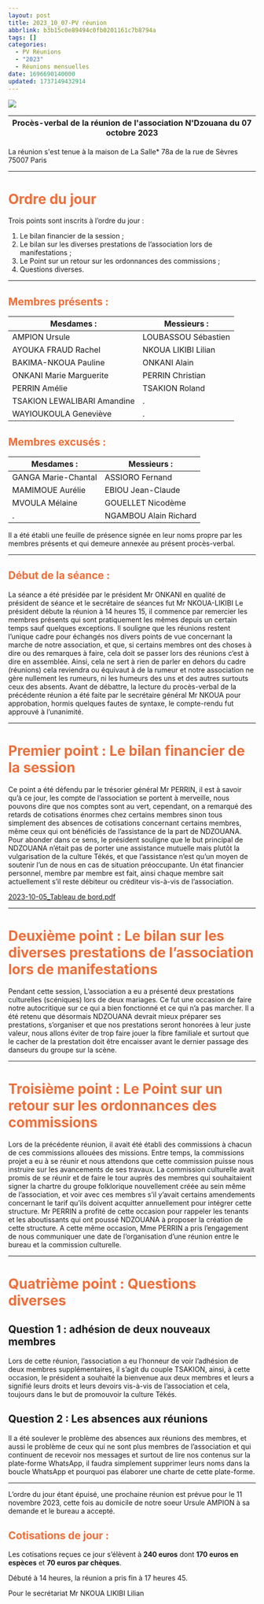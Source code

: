 ```yaml
---
layout: post
title: 2023_10_07-PV réunion
abbrlink: b3b15c0e89494c0fb0201161c7b8794a
tags: []
categories:
  - PV Réunions
  - "2023"
  - Réunions mensuelles
date: 1696690140000
updated: 1737149432914
---
```


![](/resources/7a005d93902c42c8b024e1af5ff6806f.png)

| **Procès-verbal de la réunion de l'association N'Dzouana du 07 octobre 2023** |
| ----------------------------------------------------------------------------- |

La réunion s'est tenue à la maison de La Salle\*
78a de la rue de Sèvres 75007 Paris

***

# <span style="color: #ef6e39">Ordre du jour<span>

Trois points sont inscrits à l’ordre du jour :

1. Le bilan financier de la session ;
2. Le bilan sur les diverses prestations de l’association lors de manifestations ;
3. Le Point sur un retour sur les ordonnances des commissions ;
4. Questions diverses.

***

## <span style="color: #ef6e39">Membres présents :<span>

| Mesdames :                  | Messieurs :         |
| --------------------------- | ------------------- |
| AMPION Ursule               | LOUBASSOU Sébastien |
| AYOUKA FRAUD Rachel         | NKOUA LIKIBI Lilian |
| BAKIMA-NKOUA Pauline        | ONKANI Alain        |
| ONKANI Marie Marguerite     | PERRIN Christian    |
| PERRIN Amélie               | TSAKION Roland      |
| TSAKION LEWALIBARI Amandine | .                   |
| WAYIOUKOULA Geneviève       | .                   |

## <span style="color: #ef6e39">Membres excusés :<span>

| Mesdames :          | Messieurs :           |
| ------------------- | --------------------- |
| GANGA Marie-Chantal | ASSIORO Fernand       |
| MAMIMOUE Aurélie    | EBIOU Jean-Claude     |
| MVOULA Mélaine      | GOUELLET Nicodème     |
| .                   | NGAMBOU Alain Richard |

Il a été établi une feuille de présence signée en leur noms propre par les membres présents et qui demeure annexée au présent procès-verbal.

***

## <span style="color: #ef6e39">Début de la séance :<span>

La séance a été présidée par le président Mr ONKANI en qualité de président de séance et le secrétaire de séances fut Mr NKOUA-LIKIBI
Le président débute la réunion à 14 heures 15, il commence par remercier les membres présents qui sont pratiquement les mêmes depuis un certain temps sauf quelques exceptions.
Il souligne que les réunions restent l’unique cadre pour échangés nos divers points de vue concernant la marche de notre association, et que, si certains membres ont des choses à dire ou des remarques à faire, cela doit se passer lors des réunions c’est à dire en assemblée.
Ainsi, cela ne sert à rien de parler en dehors du cadre (réunions) cela reviendra ou équivaut à de la rumeur et notre association ne gère nullement les rumeurs, ni les humeurs des uns et des autres surtouts ceux des absents.
Avant de débattre, la lecture du procès-verbal de la précédente réunion a été faite par le secrétaire général Mr NKOUA pour approbation, hormis quelques fautes de syntaxe, le compte-rendu fut approuvé à l’unanimité.

***

# <span style="color: #ef6e39">Premier point : Le bilan financier de la session<span>

Ce point a été défendu par le trésorier général Mr PERRIN, il est à savoir qu’à ce jour, les compte de l’association se portent à merveille, nous pouvons dire que nos comptes sont au vert, cependant, on a remarqué des retards de cotisations énormes chez certains membres sinon tous simplement des absences de cotisations concernant certains membres, même ceux qui ont bénéficiés de l’assistance de la part de NDZOUANA.
Pour abonder dans ce sens, le président souligne que le but principal de NDZOUANA n’était pas de porter une assistance mutuelle mais plutôt la vulgarisation de la culture Tékés, et que l’assistance n’est qu’un moyen de soutenir l’un de nous en cas de situation préoccupante.
Un état financier personnel, membre par membre est fait, ainsi chaque membre sait actuellement s’il reste débiteur ou créditeur vis-à-vis de l’association.

[2023-10-05\_Tableau de bord.pdf](/resources/b95a4000848f4320bd1023dc29e2425f.pdf)

***

# <span style="color: #ef6e39">Deuxième point : Le bilan sur les diverses prestations de l’association lors de manifestations<span>

Pendant cette session, L’association a eu a présenté deux prestations culturelles (scéniques) lors de deux mariages.
Ce fut une occasion de faire notre autocritique sur ce qui a bien fonctionné et ce qui n’a pas marcher.
Il a été retenu que désormais NDZOUANA devrait mieux préparer ses prestations, s’organiser et que nos prestations seront honorées à leur juste valeur, nous allons éviter de trop faire jouer la fibre familiale et surtout que le cacher de la prestation doit être encaisser avant le dernier passage des danseurs du groupe sur la scène.

***

# <span style="color: #ef6e39">Troisième point : Le Point sur un retour sur les ordonnances des commissions<span>

Lors de la précédente réunion, il avait été établi des commissions à chacun de ces commissions allouées des missions.
Entre temps, la commissions projet a eu à se réunir et nous attendons que cette commission puisse nous instruire sur les avancements de ses travaux.
La commission culturelle avait promis de se réunir et de faire le tour auprès des membres qui souhaitaient signer la chartre du groupe folklorique nouvellement créée au sein même de l’association, et voir avec ces membres s’il y’avait certains amendements concernant le tarif qu’ils doivent acquitter annuellement pour intégrer cette structure.
Mr PERRIN a profité de cette occasion pour rappeler les tenants et les aboutissants qui ont poussé NDZOUANA à proposer la création de cette structure.
A cette même occasion, Mme PERRIN a pris l’engagement de nous communiquer une date de l’organisation d’une réunion entre le bureau et la commission culturelle.

***

# <span style="color: #ef6e39">Quatrième point : Questions diverses<span>

## Question 1 : adhésion de deux nouveaux membres

Lors de cette réunion, l’association a eu l’honneur de voir l’adhésion de deux membres supplémentaires, il s’agit du couple TSAKION, ainsi, à cette occasion, le président a souhaité la bienvenue aux deux membres et leurs a signifié leurs droits et leurs devoirs vis-à-vis de l’association et cela, toujours dans le but de promouvoir la culture Tékés.

## Question 2 : Les absences aux réunions

Il a été soulever le problème des absences aux réunions des membres, et aussi le problème de ceux qui ne sont plus membres de l’association et qui continuent de recevoir nos messages et surtout de lire nos contenus sur la plate-forme WhatsApp, il faudra simplement supprimer leurs noms dans la boucle WhatsApp et pourquoi pas élaborer une charte de cette plate-forme.

***

L’ordre du jour étant épuisé, une prochaine réunion est prévue pour le 11 novembre 2023, cette fois au domicile de notre soeur Ursule AMPION à sa demande et le bureau a accepté.

## <span style="color: #ef6e39">Cotisations de jour :<span>

Les cotisations reçues ce jour s’élèvent à **240 euros** dont **170 euros en espèces** et **70 euros par chèques**.

Débuté à 14 heures, la réunion a pris fin à 17 heures 45.

Pour le secrétariat
Mr NKOUA LIKIBI Lilian
